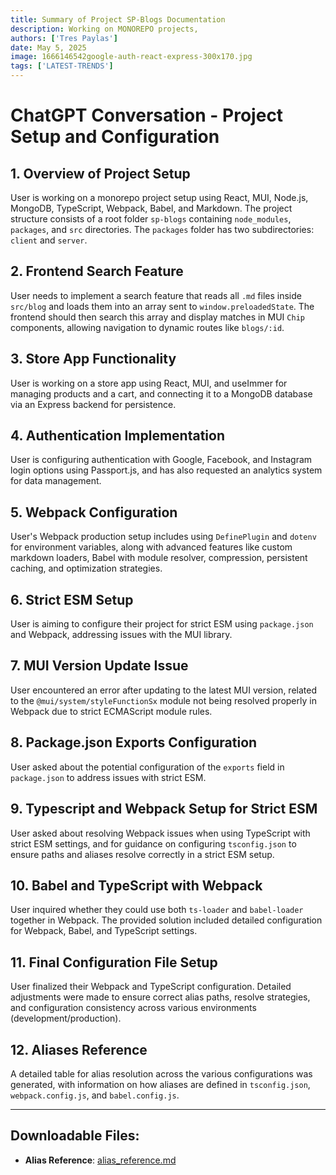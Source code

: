 ```yaml
---
title: Summary of Project SP-Blogs Documentation
description: Working on MONOREPO projects,
authors: ['Tres Paylas']
date: May 5, 2025
image: 1666146542google-auth-react-express-300x170.jpg
tags: ['LATEST-TRENDS']
---
```


# ChatGPT Conversation - Project Setup and Configuration

## 1. Overview of Project Setup
User is working on a monorepo project setup using React, MUI, Node.js, MongoDB, TypeScript, Webpack, Babel, and Markdown. The project structure consists of a root folder `sp-blogs` containing `node_modules`, `packages`, and `src` directories. The `packages` folder has two subdirectories: `client` and `server`.

## 2. Frontend Search Feature
User needs to implement a search feature that reads all `.md` files inside `src/blog` and loads them into an array sent to `window.preloadedState`. The frontend should then search this array and display matches in MUI `Chip` components, allowing navigation to dynamic routes like `blogs/:id`.

## 3. Store App Functionality
User is working on a store app using React, MUI, and useImmer for managing products and a cart, and connecting it to a MongoDB database via an Express backend for persistence.

## 4. Authentication Implementation
User is configuring authentication with Google, Facebook, and Instagram login options using Passport.js, and has also requested an analytics system for data management.

## 5. Webpack Configuration
User's Webpack production setup includes using `DefinePlugin` and `dotenv` for environment variables, along with advanced features like custom markdown loaders, Babel with module resolver, compression, persistent caching, and optimization strategies.

## 6. Strict ESM Setup
User is aiming to configure their project for strict ESM using `package.json` and Webpack, addressing issues with the MUI library.

## 7. MUI Version Update Issue
User encountered an error after updating to the latest MUI version, related to the `@mui/system/styleFunctionSx` module not being resolved properly in Webpack due to strict ECMAScript module rules.

## 8. Package.json Exports Configuration
User asked about the potential configuration of the `exports` field in `package.json` to address issues with strict ESM.

## 9. Typescript and Webpack Setup for Strict ESM
User asked about resolving Webpack issues when using TypeScript with strict ESM settings, and for guidance on configuring `tsconfig.json` to ensure paths and aliases resolve correctly in a strict ESM setup.

## 10. Babel and TypeScript with Webpack
User inquired whether they could use both `ts-loader` and `babel-loader` together in Webpack. The provided solution included detailed configuration for Webpack, Babel, and TypeScript settings.

## 11. Final Configuration File Setup
User finalized their Webpack and TypeScript configuration. Detailed adjustments were made to ensure correct alias paths, resolve strategies, and configuration consistency across various environments (development/production).

## 12. Aliases Reference
A detailed table for alias resolution across the various configurations was generated, with information on how aliases are defined in `tsconfig.json`, `webpack.config.js`, and `babel.config.js`.

---

## Downloadable Files:

- **Alias Reference**: [alias_reference.md](sandbox:/mnt/data/alias_reference.md)
